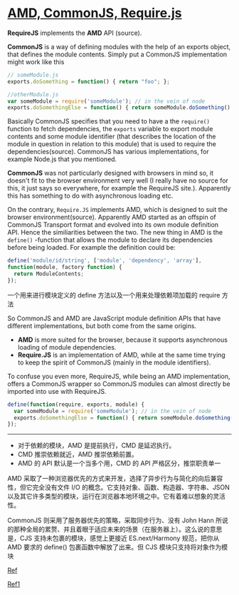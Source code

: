 
[AMD, CommonJS, Require.js](http://stackoverflow.com/questions/16521471/relation-between-commonjs-amd-and-requirejs)
============================

**RequireJS** implements the **AMD** API (source).

**CommonJS** is a way of defining modules with the help of an exports object, that defines the module contents.
Simply put a CommonJS implementation might work like this

```javascript
// someModule.js
exports.doSomething = function() { return "foo"; };

//otherModule.js
var someModule = require('someModule'); // in the vein of node    
exports.doSomethingElse = function() { return someModule.doSomething() + "bar"; };
```

Basically CommonJS specifies that you need to have a the `require()` function to fetch dependencies, the `exports` variable to export module contents and some module identifier (that describes the location of the module in question in relation to this module) that is used to require the dependencies(source). CommonJS has various implementations, for example Node.js that you mentioned.

**CommonJS** was not particularly designed with browsers in mind so, it doesn't fit to the browser environment very well (I really have no source for this, it just says so everywhere, for example the RequireJS site.). Apparently this has something to do with asynchronous loading etc.

On the contrary, `Require.JS` implements AMD, which is designed to suit the browser environment(source). Apparently AMD started as an offspin of CommonJS Transport format and evolved into its own module definition API. Hence the similiarities between the two. The new thing in AMD is the `define()`
-function that allows the module to declare its dependencies before being loaded. For example the definition could be:

```javascript
define('module/id/string', ['module', 'dependency', 'array'], 
function(module, factory function) {
  return ModuleContents;  
});
```

一个用来进行模块定义的 define 方法以及一个用来处理依赖项加载的 require 方法

So CommonJS and AMD are JavaScript module definition APIs that have different implementations, but both come from the same origins.

- **AMD** is more suited for the browser, because it supports asynchronous loading of module dependencies.
- **Require.JS** is an implementation of AMD, while at the same time trying to keep the spirit of CommonJS (mainly in the module identifiers).

To confuse you even more, RequireJS, while being an AMD implementation, offers a CommonJS wrapper so CommonJS modules can almost directly be imported into use with RequireJS.

```javascript
define(function(require, exports, module) {
  var someModule = require('someModule'); // in the vein of node    
  exports.doSomethingElse = function() { return someModule.doSomething() + "bar"; };
});
```

-------------------------------------

- 对于依赖的模块，AMD 是提前执行，CMD 是延迟执行。
- CMD 推崇依赖就近，AMD 推崇依赖前置。
- AMD 的 API 默认是一个当多个用，CMD 的 API 严格区分，推崇职责单一

AMD 采取了一种浏览器优先的方式来开发，选择了异步行为与简化的向后兼容性，但它完全没有文件 I/O 的概念。它支持对象、函数、构造器、字符串、JSON 以及其它许多类型的模块，运行在浏览器本地环境之中。它有着难以想象的灵活性。

CommonJS 则采用了服务器优先的策略，采取同步行为、没有 John Hann 所说的那种全局的累赘、并且着眼于适应未来的场景（在服务器上）。这么说的意思是，CJS 支持未包裹的模块，感觉上更接近 ES.next/Harmony 规范，把你从 AMD 要求的 define() 包裹函数中解放了出来。但 CJS 模块只支持将对象作为模块

[Ref](https://github.com/seajs/seajs/issues/588)

[Ref1](http://justineo.github.io/singles/writing-modular-js/)

